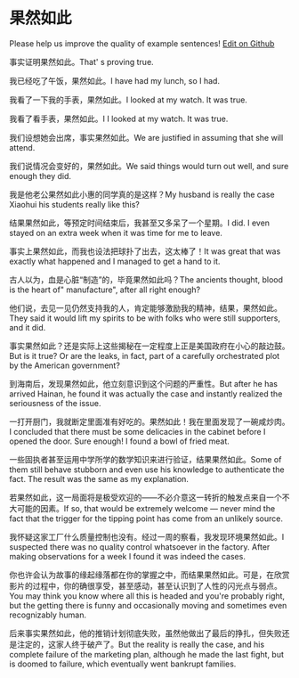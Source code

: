 # 果然如此

Please help us improve the quality of example sentences! [Edit on Github](https://github.com/jiyushe/jiyu-example-sentence-source/blob/main/chinese/guoranruci.md)

<p><span class="chinese">事实证明果然如此。</span><span class="english">That' s proving true.</span></p>

<p><span class="chinese">我已经吃了午饭，果然如此。</span><span class="english">I have had my lunch, so I had.</span></p>

<p><span class="chinese">我看了一下我的手表，果然如此。</span><span class="english">I looked at my watch. It was true.</span></p>

<p><span class="chinese">我看了看手表，果然如此。</span><span class="english">I I looked at my watch. It was true.</span></p>

<p><span class="chinese">我们设想她会出席，事实果然如此。</span><span class="english">We are justified in assuming that she will attend.</span></p>

<p><span class="chinese">我们说情况会变好的，果然如此。</span><span class="english">We said things would turn out well, and sure enough they did.</span></p>

<p><span class="chinese">我是他老公果然如此小惠的同学真的是这样？</span><span class="english">My husband is really the case Xiaohui his students really like this?</span></p>

<p><span class="chinese">结果果然如此，等预定时间结束后，我甚至又多呆了一个星期。</span><span class="english">I did. I even stayed on an extra week when it was time for me to leave.</span></p>

<p><span class="chinese">事实上果然如此，而我也设法把球扑了出去，这太棒了！</span><span class="english">It was great that was exactly what happened and I managed to get a hand to it.</span></p>

<p><span class="chinese">古人以为，血是心脏“制造”的，毕竟果然如此吗？</span><span class="english">The ancients thought, blood is the heart of" manufacture", after all right enough?</span></p>

<p><span class="chinese">他们说，去见一见仍然支持我的人，肯定能够激励我的精神，结果，果然如此。</span><span class="english">They said it would lift my spirits to be with folks who were still supporters, and it did.</span></p>

<p><span class="chinese">事实果然如此？还是实际上这些揭秘在一定程度上正是美国政府在小心的敲边鼓。</span><span class="english">But is it true? Or are the leaks, in fact, part of a carefully orchestrated plot by the American government?</span></p>

<p><span class="chinese">到海南后，发现果然如此，他立刻意识到这个问题的严重性。</span><span class="english">But after he has arrived Hainan, he found it was actually the case and instantly realized the seriousness of the issue.</span></p>

<p><span class="chinese">一打开厨门，我就断定里面准有好吃的。果然如此！我在里面发现了一碗咸炒肉。</span><span class="english">I concluded that there must be some delicacies in the cabinet before I opened the door. Sure enough! I found a bowl of fried meat.</span></p>

<p><span class="chinese">一些固执者甚至运用中学所学的数学知识来进行验证，结果果然如此。</span><span class="english">Some of them still behave stubborn and even use his knowledge to authenticate the fact. The result was the same as my explanation.</span></p>

<p><span class="chinese">若果然如此，这一局面将是极受欢迎的——不必介意这一转折的触发点来自一个不大可能的因素。</span><span class="english">If so, that would be extremely welcome — never mind the fact that the trigger for the tipping point has come from an unlikely source.</span></p>

<p><span class="chinese">我怀疑这家工厂什么质量控制也没有。经过一周的察看，我发现环境果然如此。</span><span class="english">I suspected there was no quality control whatsoever in the factory. After making observations for a week I found it was indeed the cases.</span></p>

<p><span class="chinese">你也许会认为故事的缘起缘落都在你的掌握之中，而结果果然如此。可是，在欣赏影片的过程中，你的确很享受，甚至感动，甚至认识到了人性的闪光点与弱点。</span><span class="english">You may think you know where all this is headed and you're probably right, but the getting there is funny and occasionally moving and sometimes even recognizably human.</span></p>

<p><span class="chinese">后来事实果然如此，他的推销计划彻底失败，虽然他做出了最后的挣扎，但失败还是注定的，这家人终于破产了。</span><span class="english">But the reality is really the case, and his complete failure of the marketing plan, although he made the last fight, but is doomed to failure, which eventually went bankrupt families.</span></p>


